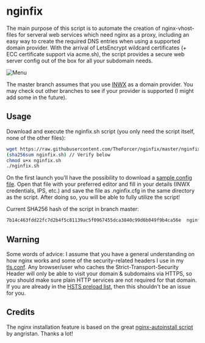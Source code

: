 # nginfix

The main purpose of this script is to automate the creation of nginx-vhost-files for serveral web services which need nginx as a proxy, including an easy way to create the required DNS entries when using a supported domain provider. With the arrival of LetsEncrypt wildcard certificates (+ ECC certificate support via acme.sh), the script provides a secure web server config out of the box for all your subdomain needs.

![Menu](https://i.imgur.com/jb9ZAJl.png)

The master branch assumes that you use [INWX](https://inwx.de) as a domain provider. You may check out other branches to see if your provider is supported (I might add some in the future).

## Usage

Download and execute the nginfix.sh script (you only need the script itself, none of the other files):

```sh
wget https://raw.githubusercontent.com/TheForcer/nginfix/master/nginfix.sh
(sha256sum nginfix.sh) // Verify below
chmod u+x nginfix.sh
./nginfix.sh
```

On the first launch you'll have the possibility to download a [sample config file](https://raw.githubusercontent.com/TheForcer/nginfix/master/.nginfix.cfg.sample). Open that file with your preferred editor and fill in your details (INWX credentials, IPS, etc.) and save the file as .nginfix.cfg in the same directory as the script. After doing so, you will be able to fully utilize the script!

Current SHA256 hash of the script in branch master:
```sh
7b14c463fdd22fc7d2b4f5c81139ac5f0967455dca3840c99d6b049f9b4ca56e  nginfix.sh
```

## Warning

Some words of advice: I assume that you have a general understanding on how nginx works and some of the security-related headers I use in my [tls.conf](https://raw.githubusercontent.com/TheForcer/nginfix/master/tls.conf). Any browser/user who caches the Strict-Transport-Security Header will only be able to visit your domain & subdomains via HTTPS, so you should make sure plain HTTP services are not required for that domain. If you are already in the [HSTS preload list](https://hstspreload.org/), then this shouldn't be an issue for you.

## Credits

The nginx installation feature is based on the great [nginx-autoinstall script](https://github.com/angristan/nginx-autoinstall) by angristan. Thanks a lot!
